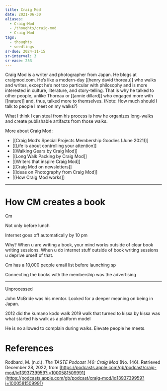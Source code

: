 ```yaml
---
title: Craig Mod
date: 2021-06-30
aliases:
  - Craig-Mod
  - /thoughts/craig-mod
  - Craig Mod
tags:
  - thoughts
  - seedlings
sr-due: 2024-11-15
sr-interval: 3
sr-ease: 253
---
```

Craig Mod is a writer and photographer from Japan. He blogs at craigmod.com. He’s like a modern-day [[henry david thoreau]] who walks and writes, except he’s not too particular with philosophy and is more interested in culture, literature, and story-telling. That is why he talked to other people, unlike Thoreau or [[annie dillard]] who engaged more with [[nature]] and, thus, talked more to themselves. (Note: How much should I talk to people I meet on my walks?)

What I think I can steal from his process is how he organizes long-walks and create publishable artifacts from those walks.

More about Craig Mod:

- [[Craig Mod’s Special Projects Membership Goodies (June 2021)]]
- [[Life is about controlling your attention]]
- [[Walking Gears by Craig Mod]]
- [[Long Walk Packing by Craig Mod]]
- [[Writers that inspire Craig Mod]]
- [[Craig Mod on newsletters]]
- [[Ideas on Photography from Craig Mod]]
- [[How Craig Mod works]]

***
# How CM creates a book

Cm

Not only before lunch

Internet goes off automatically by 10 pm

Why? When u are writing a book, your mind works outside of clear book writing sessions. When u do internet stuff outside of book writing sessions u deprive urself of that.

Cm has a 10,000 people email list before launching sp

Connecting the books with the membership was the advertising

---
Unprocessed

John McBride was his mentor.
Looked for a deeper meaning on being in Japan.

2012 did the kumano kodo walk
2019 walk that turned to kissa by kissa was what started his walk as a platform model

He is no allowed to complain during walks.
Elevate people he meets.

# References

Rodbard, M. (n.d.). _The TASTE Podcast 146: Craig Mod_ (No. 146). Retrieved December 28, 2022, from [https://podcasts.apple.com/gb/podcast/craig-mod/id1393739959?i=1000581509991](https://podcasts.apple.com/gb/podcast/craig-mod/id1393739959?i=1000581509991)